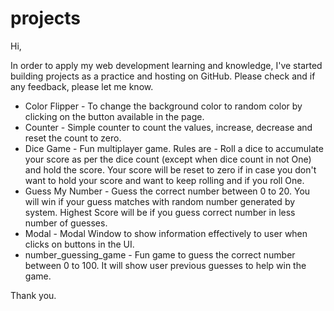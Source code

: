 # projects

Hi,

In order to apply my web development learning and knowledge, I've started building projects as a practice and hosting on GitHub.
Please check and if any feedback, please let me know.

- Color Flipper - To change the background color to random color by clicking on the button available in the page. 
- Counter - Simple counter to count the values, increase, decrease and reset the count to zero.
- Dice Game - Fun multiplayer game. Rules are - Roll a dice to accumulate your score as per the dice count (except when dice count in not One) and hold the score. Your                 score will be reset to zero if in case you don't want to hold your score and want to keep rolling and if you roll One. 
- Guess My Number - Guess the correct number between 0 to 20. You will win if your guess matches with random number generated by system. Highest Score will be if you guess correct number in less number of guesses. 
- Modal - Modal Window to show information effectively to user when clicks on buttons in the UI.
- number_guessing_game - Fun game to guess the correct number between 0 to 100. It will show user previous guesses to help win the game.


Thank you.

